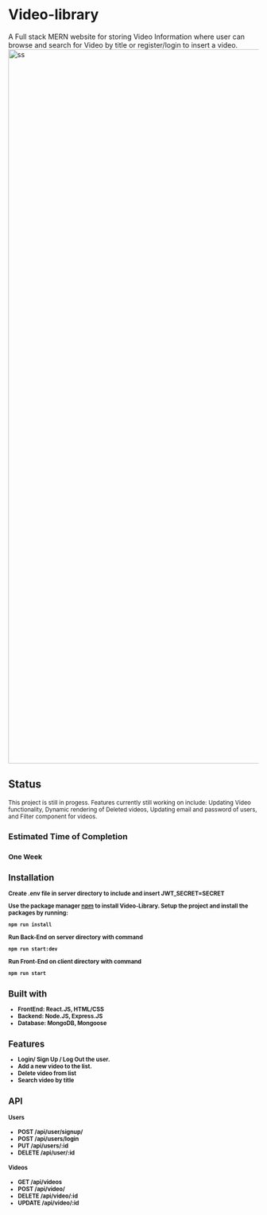 # Video-library

A Full stack MERN website for storing Video Information where user can browse and search for Video by title or register/login to insert a video.
<img width="1438" alt="ss" src="https://user-images.githubusercontent.com/40449202/99756596-5d1a3800-2aa2-11eb-8194-460709b1b50e.png">

<h2>Status</h2>
<small>This project is still in progess. Features currently still working on include: Updating Video functionality, Dynamic rendering of Deleted videos, Updating email and password of users, and Filter component for videos.  </small>
<h3>Estimated Time of Completion<h3>
 <small>One Week<small>

<h2>Installation </h2>

Create .env file in server directory to include and insert JWT_SECRET=SECRET 

Use the package manager [npm](https://www.npmjs.com/) to install Video-Library.
Setup the project and install the packages by running:

```bash
npm run install
```

Run Back-End on server directory with command

```bash
npm run start:dev
```

Run Front-End on client directory with command

```bash
npm run start
```

<h2> Built with  </h2>
<ul>
  <li>FrontEnd: <b> React.JS, HTML/CSS </b></li>
  <li>Backend:  <b> Node.JS, Express.JS </b> </li>
  <li>Database: <b> MongoDB, Mongoose </b> </li>
</ul>

<h2> Features </h2>
<ul>
  <li> Login/ Sign Up / Log Out the user. </li>
  <li> Add a new video to the list.</li>
    <li> Delete video from list</li>
       <li> Search video by title </li>
</ul>

<h2> API </h2>
<h4> Users </h4>
<ul>
  <li> <b>POST</b> /api/user/signup/ </li>
  <li> <b>POST</b>  /api/users/login  </li>
   <li> <b>PUT</b>  /api/users/:id </li>
  <li> <b>DELETE</b>  /api/user/:id </li>
  
</ul>

<h4> Videos </h4>
<ul>
  <li> <b>GET</b> /api/videos </li>
  <li> <b>POST</b> /api/video/ </li>
  <li> <b>DELETE</b> /api/video/:id  </li>
  <li> <b>UPDATE</b> /api/video/:id  </li>
</ul>
